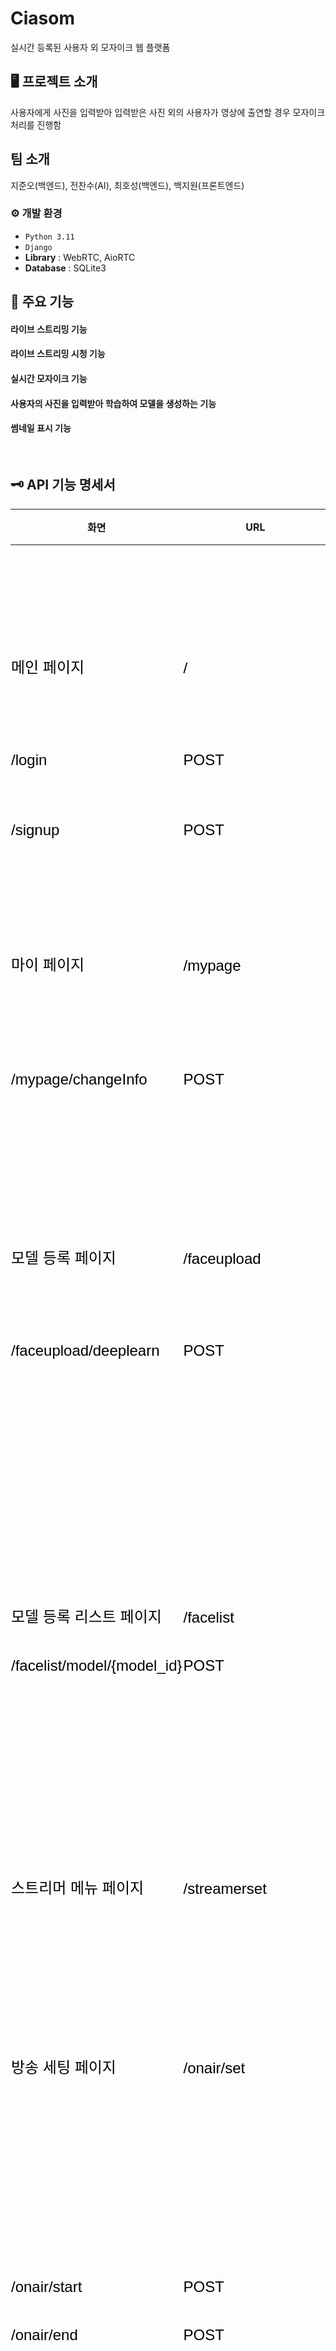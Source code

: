 # Ciasom
실시간 등록된 사용자 외 모자이크 웹 플랫폼 

## 🖥️ 프로젝트 소개
사용자에게 사진을 입력받아 입력받은 사진 외의 사용자가 영상에 출연할 경우 모자이크 처리를 진행함
<br>

##  팀 소개
지준오(백엔드), 전찬수(AI), 최호성(백엔드), 백지원(프론트엔드)
<br>

### ⚙️ 개발 환경
- `Python 3.11`
- `Django`
- **Library** :  WebRTC, AioRTC
- **Database** : SQLite3

## 📌 주요 기능
#### 라이브 스트리밍 기능
#### 라이브 스트리밍 시청 기능
#### 실시간 모자이크 기능
#### 사용자의 사진을 입력받아 학습하여 모델을 생성하는 기능
#### 썸네일 표시 기능
<br>

## 🗝️ API 기능 명세서

<html xmlns:m="http://schemas.microsoft.com/office/2004/12/omml"
xmlns="http://www.w3.org/TR/REC-html40">

<head>

<meta name=ProgId content=PowerPoint.Slide>
<meta name=Generator content="Microsoft PowerPoint 15">
<style>
<!--tr
	{mso-height-source:auto;}
col
	{mso-width-source:auto;}
td
	{padding-top:1.0px;
	padding-right:1.0px;
	padding-left:1.0px;
	mso-ignore:padding;
	color:windowtext;
	font-size:18.0pt;
	font-weight:400;
	font-style:normal;
	text-decoration:none;
	font-family:Arial;
	mso-generic-font-family:auto;
	mso-font-charset:0;
	text-align:general;
	vertical-align:bottom;
	border:none;
	mso-background-source:auto;
	mso-pattern:auto;}
.oa1
	{border-top:2.0pt solid black;
	border-right:none;
	border-bottom:2.0pt solid black;
	border-left:none;
	background:black;
	mso-pattern:auto none;
	text-align:center;
	vertical-align:top;
	padding-bottom:2.18pt;
	padding-left:4.37pt;
	padding-top:2.18pt;
	padding-right:4.37pt;}
.oa2
	{border-top:2.0pt solid black;
	border-right:none;
	border-bottom:none;
	border-left:none;
	background:#E7E7E7;
	mso-pattern:auto none;
	vertical-align:top;
	padding-bottom:2.18pt;
	padding-left:4.37pt;
	padding-top:2.18pt;
	padding-right:4.37pt;}
.oa3
	{vertical-align:top;
	padding-bottom:3.6pt;
	padding-left:7.2pt;
	padding-top:3.6pt;
	padding-right:7.2pt;}
.oa4
	{background:white;
	mso-pattern:auto none;
	vertical-align:top;
	padding-bottom:2.18pt;
	padding-left:4.37pt;
	padding-top:2.18pt;
	padding-right:4.37pt;}
.oa5
	{background:#E7E7E7;
	mso-pattern:auto none;
	vertical-align:top;
	padding-bottom:2.18pt;
	padding-left:4.37pt;
	padding-top:2.18pt;
	padding-right:4.37pt;}
.oa6
	{background:#F2F2F2;
	mso-pattern:auto none;
	vertical-align:top;
	padding-bottom:2.18pt;
	padding-left:4.37pt;
	padding-top:2.18pt;
	padding-right:4.37pt;}
.oa7
	{background:#D9D9D9;
	mso-pattern:auto none;
	vertical-align:top;
	padding-bottom:2.18pt;
	padding-left:4.37pt;
	padding-top:2.18pt;
	padding-right:4.37pt;}
.oa8
	{mso-pattern:auto none;
	vertical-align:top;
	padding-bottom:3.6pt;
	padding-left:7.2pt;
	padding-top:3.6pt;
	padding-right:7.2pt;}
.oa9
	{border-top:none;
	border-right:none;
	border-bottom:2.0pt solid black;
	border-left:none;
	background:white;
	mso-pattern:auto none;
	vertical-align:top;
	padding-bottom:2.18pt;
	padding-left:4.37pt;
	padding-top:2.18pt;
	padding-right:4.37pt;}
-->
</style>
</head>

<body>
<!--StartFragment-->


화면 | URL | 메소드 | 세부기능 | 설명
-- | -- | -- | -- | --
메인 페이지 | / | GET | - | 메인페이지 뷰
/login | POST | 로그인 | 아이디/비밀번호   일치 확인 후 로그인,   틀릴경우 알림
/signup | POST | 회원가입 | 아이디/이메일/닉네임 중복확인 기능 구현
마이 페이지 | /mypage | GET | 마이페이지 | 마이페이지 뷰
/mypage/changeInfo | POST | 마이페이지 정보 수정 | POST 값에   따라 회원정보(닉네임/이메일/비밀번호) 수정
모델 등록 페이지 | /faceupload | GET | 모델 등록 페이지 | 모델 등록 페이지 뷰
/faceupload/deeplearn | POST | 모델 등록 | 입력받은 사진을 토대로 모델 학습하여 pkl 파일 생성 기능
모델 등록 리스트 페이지 | /facelist | GET | - | 등록된 모델 리스트 페이지 뷰
/facelist/model/{model_id} | POST | 모델 삭제 | 모델 삭제 기능
스트리머 메뉴 페이지 | /streamerset | GET | - | 스트리머 메뉴 페이지 뷰
방송 세팅 페이지 | /onair/set | GET | - | 방송 세팅 페이지 뷰
/onair/start | POST | 방송 시작 | WebRTC 로   서버와 PeerConnection 및    오디오/비디오   스트리밍 전송 기능   10초마다 썸네일을 생성하여 방송 리스트에 보여지도록 하는 로직 구현
/onair/end | POST | 방송 종료 | 방송 종료 기능
방송 리스트 페이지 | /list | GET | - | 방송 리스트 페이지 뷰
방송 시청 페이지 | /broadcast | GET | 방송 시청 | 방송 시청 페이지 뷰
/broadcast/{host_id} | POST | 방송 시청 시작 | 서버와 PeerConnection 한 뒤 host_id의   비디오/오디오 스트림을 WebRTC로 수신 기능   시청자가 입장하면 시청자 수가 증가하도록 하는 로직 구현
스트리머 검색 페이지 | /search/host/{host_id} | POST | 스트리머 닉네임 검색 | 입력받은 문자열을 포함하는 스트리머 닉네임 검색 기능
방송제목 검색 페이지 | /search/title/{title} | POST | 방송 제목 검색 | 입력받은 문자열을 포함하는 방송 제목 검색 기능



<!--EndFragment-->
</body>

</html>

<details><summary><h4>1:1 대화 기능</h4> </summary>

<!-- summary 아래 한칸 공백 두어야함 -->

1. <message.jsp에 관하여(메세지보내는 창)>메시지를 보낼 때 msg 테이블에 reciverID에 받는사람 senderID에 보낸사람을 입력하여 msg table에 into 하도록 하였습니다.
   과거 대화내역 출력 부분은 select * from msg where (받는사람 = 나 and 보낸사람 = 상대) or (받는사람 = 상대 and 보낸사람 = 나) 인 경우를 리스트에 담아서 가져오게하였습니다.
   가져온 뒤 reciverID가 나면 대화의 왼쪽, senderID가 나면 대화의 오른쪽에 표시되도록 하였습니다.


2. <message_main.jsp에 관하여(메세지함 창)>메세지 함에서 개개인별 대화내역의 마지막 내용을 리스트를 가져온 방법은 자신의 닉네임이 받는사람 이거나 보낸사람이면(select * from msg where (senderId= 자신닉네임) or (reciverId= 자신닉네임)  리스트에 담아서 가지고왔습니다.
   그 뒤 한 상대당 1개의 리스트(채팅방)만 보여지게 하기 위해 중복된 값을 제거하여(msgList3 메소드에서 반복문과 ArrayList<String>의 contain 메소드를 이용) 대화함에 출력하였습니다.


3. 메세지 알림기능은 is Read가 0이고 받는사람이 자신이라면 알림이 표시되도록 하였고(msgToMe 메소드) 알림을 확인할경우 isRead를 1로 update 하도록 하였습니다(msgRead 메소드)


<a href="https://github.com/MegaZizon/SangChuMarket/blob/main/src/main/webapp/message/message.jsp">message.jsp</a>


<a href="https://github.com/MegaZizon/SangChuMarket/blob/main/src/main/webapp/message/message_main.jsp">message_main.jsp</a>


<a href="https://github.com/MegaZizon/SangChuMarket/blob/main/src/main/java/msg/MsgDAO.java">MsgDAO.java</a>

</details>

</details>
<details><summary><h4> 데이터베이스 구성</h4> </summary>

<!-- summary 아래 한칸 공백 두어야함 -->

TABLE USER


![image](https://github.com/MegaZizon/SangChuMarket/assets/105596059/4eaa899e-808a-4f7c-b8ac-3c4ed7857624)

TABLE Image


![image](https://github.com/MegaZizon/SangChuMarket/assets/105596059/96e74297-a60f-4b3e-924f-3d2ec16e4984)

TABLE Msg


![image](https://github.com/MegaZizon/SangChuMarket/assets/105596059/a17cc4e8-6b2b-4764-9059-1ab6669f5d0a)


</details>


<details><summary><h4>MVC 모델 1</h4> </summary>

<!-- summary 아래 한칸 공백 두어야함 -->

![image](https://github.com/MegaZizon/SangChuMarket/assets/105596059/955710bc-b54b-49da-8dc0-8ce25f9b12ac)


상추마켓은 MVC모델 1 구조를 사용하였습니다. View 와 Controller 모두 JSP가 담당하며 Model은 JavaBeans에서 담당합니다. 
구조가 단순하여 익히고 적용하기가 쉽기 때문에 이 구조를 사용하였습니다.
하지만 사용하면서 출력을 위한 뷰 코드와 로직처리를 위한 자바 코드 등이 뒤섞여 나중에는 유지보수가 매우 어려워지는 것을 느꼈습니다. 
</details>

</details>

## 🚩 구현 결과



#### 메인 페이지


![image](https://github.com/MegaZizon/SangChuMarket/assets/105596059/7a484bd3-a125-4685-8ee9-ad183203a237)


<details><summary><h4>로그인 팝업창</h4> </summary>

<!-- summary 아래 한칸 공백 두어야함 -->

![image](https://github.com/MegaZizon/SangChuMarket/assets/105596059/6a2e72cf-6387-4553-8546-491e2ebb469f)

</details>

<details><summary><h4>회원가입 팝업창</h4> </summary>

<!-- summary 아래 한칸 공백 두어야함 -->

![image](https://github.com/MegaZizon/SangChuMarket/assets/105596059/aab684ce-f219-4a25-ae99-1b8e8d1ceea0)


</details>

<details><summary><h4>검색 페이지</h4> </summary>

<!-- summary 아래 한칸 공백 두어야함 -->

![image](https://github.com/MegaZizon/SangChuMarket/assets/105596059/66290e9d-d1dc-45a4-9a65-07422677421b)


</details>

<details><summary><h4>판매글 등록 페이지</h4> </summary>

<!-- summary 아래 한칸 공백 두어야함 -->

![image](https://github.com/MegaZizon/SangChuMarket/assets/105596059/a7cf49bc-0ba3-407d-b4ba-7c6b7cb4b2a0)


</details>

<details><summary><h4>판매자 상세정보 페이지</h4> </summary>

<!-- summary 아래 한칸 공백 두어야함 -->

![image](https://github.com/MegaZizon/SangChuMarket/assets/105596059/ac490a7d-1784-4585-af1c-43d8d5955b8c)
![image](https://github.com/MegaZizon/SangChuMarket/assets/105596059/c80466e9-c3e0-4b4f-8630-075434985461)
![image](https://github.com/MegaZizon/SangChuMarket/assets/105596059/49a7ea1f-5cd9-4f4f-a81e-1a10adf6831c)
![image](https://github.com/MegaZizon/SangChuMarket/assets/105596059/9ad55d46-4121-45da-9366-559427da32ac)




</details>

<details><summary><h4>1:1 대화</h4> </summary>

<!-- summary 아래 한칸 공백 두어야함 -->

![image](https://github.com/MegaZizon/SangChuMarket/assets/105596059/b1a24d66-cddf-44a1-9d76-0e4ed2e95b4d)


</details>

<details><summary><h4>중간지점 찾기 클릭</h4> </summary>

<!-- summary 아래 한칸 공백 두어야함 -->

![image](https://github.com/MegaZizon/SangChuMarket/assets/105596059/5d35e499-ad56-473a-bee0-49eec2eac468)



</details>

<details><summary><h4>판매자 상세정보 페이지</h4> </summary>

<!-- summary 아래 한칸 공백 두어야함 -->

![image](https://github.com/MegaZizon/SangChuMarket/assets/105596059/f9d2e029-df85-48f7-9658-e983d61ae93c)


</details>

<details><summary><h4>회원정보 페이지</h4> </summary>

<!-- summary 아래 한칸 공백 두어야함 -->

![image](https://github.com/MegaZizon/SangChuMarket/assets/105596059/e7a3982b-f7c1-45a2-9880-cedc41b4bc58)



</details>

